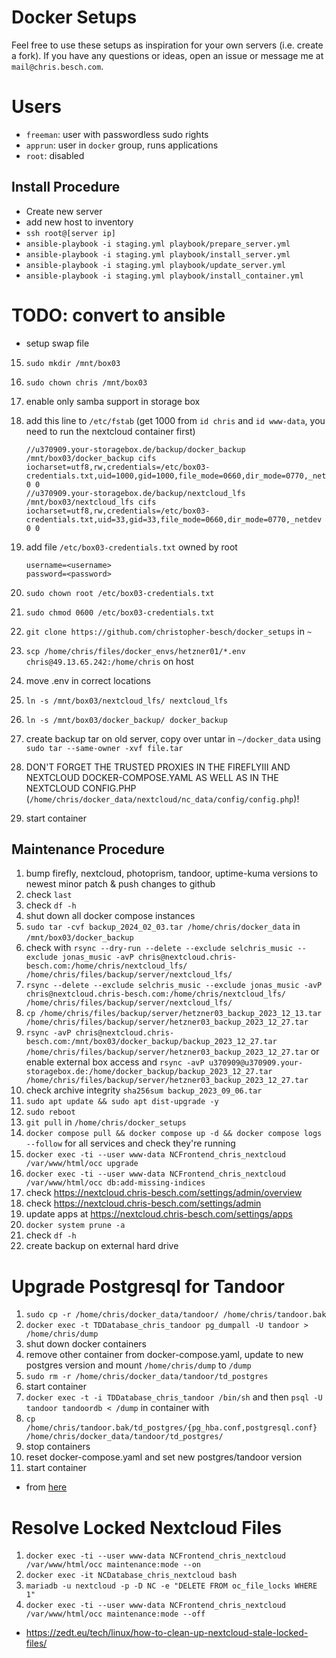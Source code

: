 # Docker Setups
Feel free to use these setups as inspiration for your own servers (i.e. create a fork).
If you have any questions or ideas, open an issue or message me at `mail@chris.besch.com`.

# Users
- `freeman`: user with passwordless sudo rights
- `apprun`: user in `docker` group, runs applications
- `root`: disabled

## Install Procedure
- Create new server
- add new host to inventory
- `ssh root@[server ip]`
- `ansible-playbook -i staging.yml playbook/prepare_server.yml`
- `ansible-playbook -i staging.yml playbook/install_server.yml`
- `ansible-playbook -i staging.yml playbook/update_server.yml`
- `ansible-playbook -i staging.yml playbook/install_container.yml`

# TODO: convert to ansible
- setup swap file
15. `sudo mkdir /mnt/box03`
16. `sudo chown chris /mnt/box03`
17. enable only samba support in storage box
18. add this line to `/etc/fstab` (get 1000 from `id chris` and `id www-data`, you need to run the nextcloud container first)
    ```
    //u370909.your-storagebox.de/backup/docker_backup /mnt/box03/docker_backup cifs iocharset=utf8,rw,credentials=/etc/box03-credentials.txt,uid=1000,gid=1000,file_mode=0660,dir_mode=0770,_netdev 0 0
    //u370909.your-storagebox.de/backup/nextcloud_lfs /mnt/box03/nextcloud_lfs cifs iocharset=utf8,rw,credentials=/etc/box03-credentials.txt,uid=33,gid=33,file_mode=0660,dir_mode=0770,_netdev 0 0
    ```
19. add file `/etc/box03-credentials.txt` owned by root
    ```
    username=<username>
    password=<password>
    ```
20. `sudo chown root /etc/box03-credentials.txt`
21. `sudo chmod 0600 /etc/box03-credentials.txt`

22. `git clone https://github.com/christopher-besch/docker_setups` in `~`
23. `scp /home/chris/files/docker_envs/hetzner01/*.env chris@49.13.65.242:/home/chris` on host
24. move .env in correct locations
25. `ln -s /mnt/box03/nextcloud_lfs/ nextcloud_lfs`
26. `ln -s /mnt/box03/docker_backup/ docker_backup`
27. create backup tar on old server, copy over untar in `~/docker_data` using `sudo tar --same-owner -xvf file.tar`
28. DON'T FORGET THE TRUSTED PROXIES IN THE FIREFLYIII AND NEXTCLOUD DOCKER-COMPOSE.YAML AS WELL AS IN THE NEXTCLOUD CONFIG.PHP (`/home/chris/docker_data/nextcloud/nc_data/config/config.php`)!
29. start container


## Maintenance Procedure
1. bump firefly, nextcloud, photoprism, tandoor, uptime-kuma versions to newest minor patch & push changes to github
2. check `last`
3. check `df -h`
4. shut down all docker compose instances
5. `sudo tar -cvf backup_2024_02_03.tar /home/chris/docker_data` in `/mnt/box03/docker_backup`
6. check with `rsync --dry-run --delete --exclude selchris_music --exclude jonas_music -avP chris@nextcloud.chris-besch.com:/home/chris/nextcloud_lfs/ /home/chris/files/backup/server/nextcloud_lfs/`
7. `rsync --delete --exclude selchris_music --exclude jonas_music -avP chris@nextcloud.chris-besch.com:/home/chris/nextcloud_lfs/ /home/chris/files/backup/server/nextcloud_lfs/`
8. `cp /home/chris/files/backup/server/hetzner03_backup_2023_12_13.tar /home/chris/files/backup/server/hetzner03_backup_2023_12_27.tar`
9. `rsync -avP chris@nextcloud.chris-besch.com:/mnt/box03/docker_backup/backup_2023_12_27.tar /home/chris/files/backup/server/hetzner03_backup_2023_12_27.tar`
    or enable external box access and `rsync -avP u370909@u370909.your-storagebox.de:/home/docker_backup/backup_2023_12_27.tar /home/chris/files/backup/server/hetzner03_backup_2023_12_27.tar`
10. check archive integrity `sha256sum backup_2023_09_06.tar`
11. `sudo apt update && sudo apt dist-upgrade -y`
13. `sudo reboot`
13. `git pull` in `/home/chris/docker_setups`
14. `docker compose pull && docker compose up -d && docker compose logs --follow` for all services and check they're running
15. `docker exec -ti --user www-data NCFrontend_chris_nextcloud /var/www/html/occ upgrade`
16. `docker exec -ti --user www-data NCFrontend_chris_nextcloud /var/www/html/occ db:add-missing-indices`
17. check https://nextcloud.chris-besch.com/settings/admin/overview
18. check https://nextcloud.chris-besch.com/settings/admin
19. update apps at https://nextcloud.chris-besch.com/settings/apps
20. `docker system prune -a`
21. check `df -h`
22. create backup on external hard drive


# Upgrade Postgresql for Tandoor
1. `sudo cp -r /home/chris/docker_data/tandoor/ /home/chris/tandoor.bak`
2. `docker exec -t TDDatabase_chris_tandoor pg_dumpall -U tandoor > /home/chris/dump`
3. shut down docker containers
4. remove other container from docker-compose.yaml, update to new postgres version and mount `/home/chris/dump` to `/dump`
5. `sudo rm -r /home/chris/docker_data/tandoor/td_postgres`
6. start container
7. `docker exec -t -i TDDatabase_chris_tandoor /bin/sh` and then `psql -U tandoor tandoordb < /dump` in container with 
9. `cp /home/chris/tandoor.bak/td_postgres/{pg_hba.conf,postgresql.conf} /home/chris/docker_data/tandoor/td_postgres/`
10. stop containers
11. reset docker-compose.yaml and set new postgres/tandoor version
12. start container

- from [here](https://openqa-bites.github.io/posts/2023/2023-11-23-upgrade_a_postgresql_container_to_a_new_major_version)

# Resolve Locked Nextcloud Files
1. `docker exec -ti --user www-data NCFrontend_chris_nextcloud /var/www/html/occ maintenance:mode --on`
2. `docker exec -it NCDatabase_chris_nextcloud bash`
3. `mariadb -u nextcloud -p -D NC -e "DELETE FROM oc_file_locks WHERE 1"`
4. `docker exec -ti --user www-data NCFrontend_chris_nextcloud /var/www/html/occ maintenance:mode --off`
- https://zedt.eu/tech/linux/how-to-clean-up-nextcloud-stale-locked-files/

